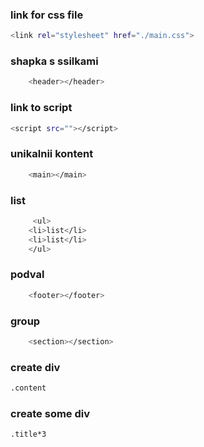 ### link for css file
```sh
<link rel="stylesheet" href="./main.css">
```
### shapka s ssilkami
```sh
    <header></header>
```
### link to script
```sh
<script src=""></script>
```


### unikalnii kontent
```sh
    <main></main>
```


### list
```sh
     <ul>
    <li>list</li>
    <li>list</li>
    </ul>
```
### podval
```sh
    <footer></footer>
```


### group 
```sh
    <section></section>
```

### create div
```sh
.content  
```
### create some div

```sh
.title*3
```

 
